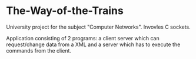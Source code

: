 # The-Way-of-the-Trains
University project for the subject "Computer Networks". Invovles C sockets.

Application consisting of 2 programs: a client server which can request/change data from a XML and a server which has to execute the commands from the client.
